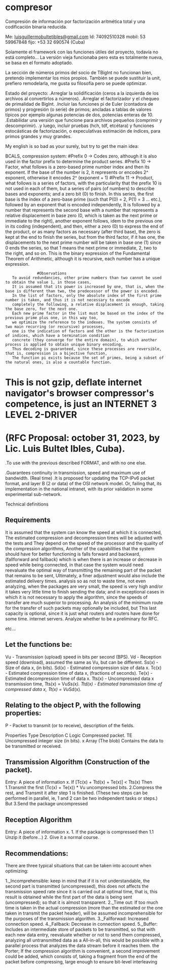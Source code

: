 # compresor
Compresión de información por factorización aritmética total y una codificación binaria reducida.


Me: luisguillermobultetibles@gmail.com
Id: 74092510328
mobil: 53 59967848
fijo: +53 32 690574 (Cuba)

Solamente el framework con las funciones útiles del proyecto, todavía no está completo... 
La versión vieja funcionaba pero esta es totalmente nueva, se basa en el formato adoptado.

La sección de números primos del socio de TBigInt no funcionan bien, pretendo implementar los mios propios.
También se puede sustituir la unit, prefiero remodelarla, me gusta su filosofía pero se puede optimizar.

Estado del proyecto:
.Arreglar la solidificación (ceros a la izquierda de los archivos al convertirlos a números).
.Arreglar el factorizador y el chequeo de primalidad de BigInt.
.Incluir las funciones pi de Euler (contadora de primos) y progresión (o serie) de primos; ancladas a tablas de valores típicos
 por ejemplo algunas potencias de dos, potencias enteras de 10.
.Estabilidar una versión que funcione para archivos pequeños (comprimir y descomprimir).
.y luego, incluir pruebas (hch, tdf, etcétara) y funciones estocásticas de factorización, o expeculativas estimación de índices, para primos grandes y muy grandes. 

My english is so bad as your surely, but try to get the main idea:

BCALS, compression system:
#Prefix 0 -> Codes zero, although it is also used in the factor prefix to determine the product series.
#Prefix 10 -> Factor, what follows is a zero-based prime number index and then its exponent.
If the base of the number is 2, it represents or encodes 2^ exponent, otherwise it encodes 2^ (exponent + 1)
#Prefix 11 -> Product, what follows is a series of factors, with the particularity that the prefix 10 is not used
in each of them, but a series of pairs (of numbers) to describe bases and exponents; and a zero bit
(0) to finish. In this series, the first base is the index of a zero-base prime
(such that P(0) = 2, P(1) = 3 ... etc.), followed by an exponent that is encoded independently,
It is followed by a number that represents the second base with a number that represents a relative displacement
in base zero (0, which is taken as the next prime or immediate to the right), another exponent follows, idem
to the previous one in its coding (independent), and then, either a zero (0) to express the end of the product,
or as many factors as necessary (after third base), the zero is kept at the end to finish
the series, but from the third factor, if it has one, the displacements to the next prime number will be taken
in base one (1) since 0 ends the series, so that 1 means the next prime or immediate, 2, two to
the right, and so on.
This is the binary expression of the Fundamental Theorem of Arithmetic, although it is recursive, each number has a unique expression.
                  
                  #Observations
       To avoid redundancies, other prime numbers than two cannot be used to obtain the value 1, in those cases,
       It is assumed that its power is increased by one, that is, when the base is different than two, the predecessor of the power is encoded.
       In the list of factors, only the absolute index of the first prime number is taken, and thus it is not necessary to encode
       completely the following, a relative displacement is enough, taking the base zero, for the next one.
       Each new prime factor in the list must be based on the index of the previous prime plus one, in this way too,
       we optimize the reference to the indexes. The system consists of two main recurring (or recursive) processes,
       one is the indication of factors and the other is the factorization of indices, which have a termination condition
       concrete (they converge for the entire domain), to which another process is applied to obtain unique binary encoding,
       Thus decoding is guaranteed, since these processes are reversible, that is, compression is a bijective function,
       The function pi exists because the set of primes, being a subset of the natural ones, is also a countable function.


# This is not gzip, deflate internet navigator's browser compressor's competence, is just an INTERNET 3 LEVEL 2-DRIVER 
# (RFC Proposal: october 31, 2023, by Lic. Luis Bultet Ibles, Cuba).

  .To use with the previous described FORMAT, and with no one else.

  .Guarantees continuity in transmission, speed and maximum use of bandwidth. (Real time)
  .It is proposed for updating the TCP-IPv6 packet format, and layer B (2 or data) of the OSI network model.
  Or, failing that, its implementation in the national intranet, with its prior validation in some experimental sub-network.

  Technical definitions

   Requirements
   -----------------------
   It is assumed that the system can know the speed at which it is connected,
   The estimated compression and decompression times will be adjusted with the tests and
   They depend on the speed of the processor and the quality of the compression algorithms,
   Another of the capabilities that the system should have for better functioning is
   falls forward and backward, (fallforward and fallback) which is when
   there is an increase or decrease in speed while being connected, in that case the system would need
   reevaluate the optimal way of transmitting the remaining part of the packet that remains to be sent,
   Ultimately, a finer adjustment would also include the estimated delivery times.
   analysis so as not to waste time, not even analyzing, when the packages are very small,
   the speed is very high and/or it takes very little time to finish sending the data;
   and in exceptional cases in which it is not necessary to apply the algorithm, since the speeds of
   transfer are much superior to processing.
   An analysis of the minimum route for the transfer of such packets may optionally be included, but
   This last capacity is optional, since it is just what routers and routers have done for some time.
   internet servers.
   Analyze whether to be a preliminary for RFC.


   etc...


   Let the functions be:
   -----------------------
   Vu - Transmission (upload) speed in bits per second (BPS).
   Vd - Reception speed (download), assumed the same as Vu, but can be different.
   Ss(x) - Size of data x, (in bits).
   Sd(x) - Estimated compression size of data x.
   Tc(x) - Estimated compression time of data x, (fractions of seconds).
   Te(x) - Estimated decompression time of data x.
   Tts(x) - Uncompressed data x transmission time, Tts(x) = Vu*Ss(x).
   Ttd(x) - Estimated transmission time of compressed data x, Tt(x) = Vu*Sd(x).

   Relating to the object P, with the following properties:
   -----------------------
   P - Packet to transmit (or to receive), description of the fields.

   Properties Type Description
   C Logic Compressed packet.
   TE Uncompressed integer size (in bits).
   x Array (The blob) Contains the data to be transmitted or received.

   Transmission Algorithm (Construction of the packet).
   -----------------------
   Entry: A piece of information x.
       If [Tc(x) + Ttd(x) + Te(x)] < Tts(x) Then
            1.Transmit the first (Tc(x) + Te(x)) * Vu uncompressed bits.
            2.Compress the rest, and Transmit it after step 1 is finished.
            (These two steps can be performed in parallel, ie, 1 and 2 can be two independent tasks or steps.)
       But
            3.Send the package uncompressed

   Reception Algorithm
   -----------------------
   Entry: A piece of information x.
       1. If the package is compressed then
            1.1 Unzip it (before...)
       2. Give it a normal course.

   Recommendations:
   -----------------------
  There are three typical situations that can be taken into account when optimizing:

   1._Incomprehensible: keep in mind that if it is not understandable, the second part is transmitted (uncompressed), this does not
         affects the transmission speed rate since it is carried out at optimal time, that is, this result is obtained
         while the first part of the data is being sent (uncompressed); so that it is almost transparent.
   2._Time out: If too much time is taken in the actual compression (more than the estimated or the one taken in
         transmit the packet header), will be assumed incomprehensible for the purposes of the transmission algorithm.
   3._Fallforwad: Increased connection speed.
   4._Fallback: Decrease in connection speed.
   5._Buffer: Includes an intermediate store of packets to be transmitted, so that with each new data entry,
         reevaluate whether or not to send them compressed, analyzing all untransmitted data as a
         All-in-all, this would be possible with a parallel process that analyzes the data stream before it reaches them.
         the Porter; If the compression algorithm is convenient, a second improvement could be added, which
         consists of, taking a fragment from the end of the packet before compressing, large enough to
         ensure bit-level interleaving
